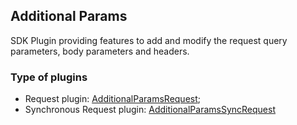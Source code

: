 ## Additional Params

SDK Plugin providing features to add and modify the request query parameters, body parameters and headers.

### Type of plugins

- Request plugin: [AdditionalParamsRequest](./additional-params-request.ts);
- Synchronous Request plugin: [AdditionalParamsSyncRequest](./additional-params-sync-request.ts)
